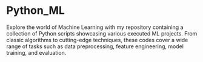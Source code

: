 # Python_ML
Explore the world of Machine Learning with my repository containing a collection of Python scripts showcasing various executed ML projects. From classic algorithms to cutting-edge techniques, these codes cover a wide range of tasks such as data preprocessing, feature engineering, model training, and evaluation.
